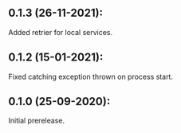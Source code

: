 ## 0.1.3 (26-11-2021):

Added retrier for local services.

## 0.1.2 (15-01-2021): 

Fixed catching exception thrown on process start.

## 0.1.0 (25-09-2020): 

Initial prerelease.